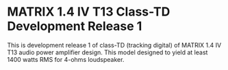 # MATRIX 1.4 IV T13 Class-TD Development Release 1

This is development release 1 of class-TD (tracking digital) of MATRIX 1.4
IV T13 audio power amplifier design. This model designed to yield at least
1400 watts RMS for 4-ohms loudspeaker.

